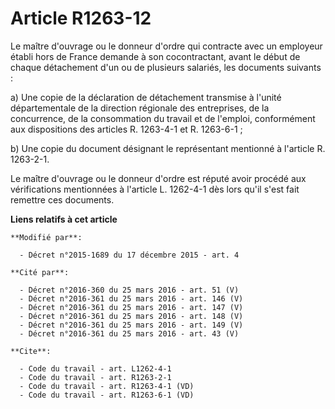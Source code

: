 # Article R1263-12

Le maître d'ouvrage ou le donneur d'ordre qui contracte avec un employeur établi hors de France demande à son cocontractant,
avant le début de chaque détachement d'un ou de plusieurs salariés, les documents suivants : 

a) Une copie de la déclaration de détachement transmise à l'unité départementale de la direction régionale des entreprises,
de la concurrence, de la consommation du travail et de l'emploi, conformément aux dispositions des articles R. 1263-4-1 et R.
1263-6-1 ; 

b) Une copie du document désignant le représentant mentionné à l'article R. 1263-2-1. 

Le maître d'ouvrage ou le donneur d'ordre est réputé avoir procédé aux vérifications mentionnées à l'article L. 1262-4-1 dès
lors qu'il s'est fait remettre ces documents.

**Liens relatifs à cet article**

	**Modifié par**:

	  - Décret n°2015-1689 du 17 décembre 2015 - art. 4

	**Cité par**:

	  - Décret n°2016-360 du 25 mars 2016 - art. 51 (V)
	  - Décret n°2016-361 du 25 mars 2016 - art. 146 (V)
	  - Décret n°2016-361 du 25 mars 2016 - art. 147 (V)
	  - Décret n°2016-361 du 25 mars 2016 - art. 148 (V)
	  - Décret n°2016-361 du 25 mars 2016 - art. 149 (V)
	  - Décret n°2016-361 du 25 mars 2016 - art. 43 (V)

	**Cite**:

	  - Code du travail - art. L1262-4-1
	  - Code du travail - art. R1263-2-1
	  - Code du travail - art. R1263-4-1 (VD)
	  - Code du travail - art. R1263-6-1 (VD)
